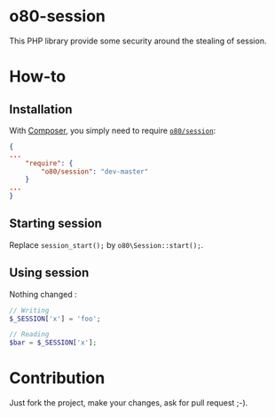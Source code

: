 # o80-session

This PHP library provide some security around the stealing of session.

# How-to

## Installation

With [Composer](http://getcomposer.org/), you simply need to require [`o80/session`](https://packagist.org/packages/o80/session):

```json
{
...
    "require": {
        "o80/session": "dev-master"
    }
...
}
```

## Starting session

Replace `session_start();` by `o80\Session::start();`.

## Using session

Nothing changed :

```php
// Writing
$_SESSION['x'] = 'foo';

// Reading
$bar = $_SESSION['x'];
```

# Contribution

Just fork the project, make your changes, ask for pull request ;-).

